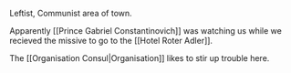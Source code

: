 Leftist, Communist area of town. 

Apparently [[Prince Gabriel Constantinovich]] was watching us while we recieved the missive to go to the [[Hotel Roter Adler]].

The [[Organisation Consul|Organisation]] likes to stir up trouble here.